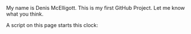 <html>
<head>
<title><strong>Introduction</strong></title>
</head>

<body>
My name is Denis McElligott. This is my first GitHub Project. Let me know what you think.
</body>

<p>A script on this page starts this clock:</p>
<p id="demo"></p>

<script>
var myVar=setInterval(function(){myTimer()},1000);

function myTimer()
{
var d=new Date();
var t=d.toLocaleTimeString();
document.getElementById("demo").innerHTML=t;
}
</script>

</body>
</html>

</html>
